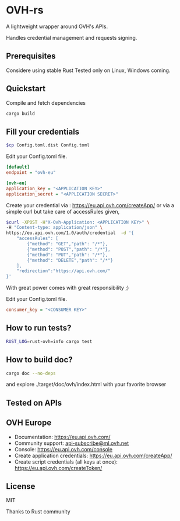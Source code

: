 # OVH-rs

A lightweight wrapper around OVH's APIs.

Handles credential management and requests signing.

Prerequisites
------------

Considere using stable Rust
Tested only on Linux, Windows coming.

Quickstart
----------

Compile and fetch dependencies

```bash
cargo build
```

## Fill your credentials

``` bash
$cp Config.toml.dist Config.toml
```

Edit your Config.toml file.

``` ini
[default]
endpoint = "ovh-eu"

[ovh-eu]
application_key = "<APPLICATION KEY>"
application_secret = "<APPLICATION SECRET>"
```

Create your credential via : https://eu.api.ovh.com/createApp/
or via a simple curl but take care of accessRules given,

```bash
$curl -XPOST -H"X-Ovh-Application: <APPLICATION KEY>" \
-H "Content-type: application/json" \
https://eu.api.ovh.com/1.0/auth/credential  -d '{
    "accessRules": [
        {"method": "GET","path": "/*"},
        {"method": "POST","path": "/*"},
        {"method": "PUT","path": "/*"},
        {"method": "DELETE","path": "/*"}
    ],
    "redirection":"https://api.ovh.com/"
}'
```

With great power comes with great responsibility ;)

Edit your Config.toml file.

``` ini
consumer_key = "<CONSUMER KEY>"
```

How to run tests?
-----------------

```bash
RUST_LOG=rust-ovh=info cargo test
```

How to build doc?
-----------------

```bash
cargo doc --no-deps
```
and explore ./target/doc/ovh/index.html
with your favorite browser

Tested on APIs
--------------

## OVH Europe

 * Documentation: https://eu.api.ovh.com/
 * Community support: api-subscribe@ml.ovh.net
 * Console: https://eu.api.ovh.com/console
 * Create application credentials: https://eu.api.ovh.com/createApp/
 * Create script credentials (all keys at once): https://eu.api.ovh.com/createToken/

License
-------
MIT


Thanks to Rust community
